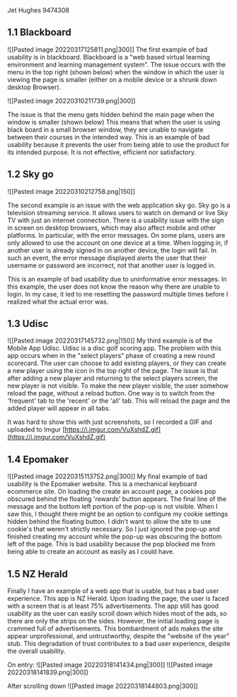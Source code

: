 Jet Hughes 9474308


## 1.1 Blackboard
![[Pasted image 20220317125811.png|300]]
The first example of bad usability is in blackboard. Blackboard is a "web based virtual learning environment and learning management system". The issue occurs with the menu in the top right (shown below) when the window in which the user is viewing the page is smaller (either on a mobile device or a shrunk down desktop Browser).

![[Pasted image 20220310211739.png|300]]

The issue is that the menu gets hidden behind the main page when the window is smaller (shown below)
This means that when the user is using black board in a small browser window, they are unable to navigate between their courses in the intended way. This is an example of bad usability because it prevents the user from being able to use the product for its intended purpose. It is not effective, efficient nor satisfactory.


## 1.2 Sky go
![[Pasted image 20220310212758.png|150]]

The second example is an issue with the web application sky go. Sky go is a television streaming service. It allows users to watch on demand or live Sky TV with just an internet connection. There is a usability issue with the sign in screen on desktop browsers, which may also affect mobile and other platforms. In particular, with the error messages. On some plans, users are only allowed to use the account on one device at a time. When logging in, if another user is already signed in on another device, the login will fail. In such an event, the error message displayed alerts the user that their username or password are incorrect, not that another user is logged in.

This is an example of bad usability due to uninformative error messages. In this example, the user does not know the reason why there are unable to login. In my case, it led to me resetting the password multiple times before I realized what the actual error was.


## 1.3 Udisc
![[Pasted image 20220317145732.png|150]]
My third example is of the Mobile App Udisc. Udisc is a disc golf scoring app. The problem with this app occurs when in the "select players" phase of creating a new round scorecard. The user can choose to add existing players, or they can create a new player using the icon in the top right of the page. The issue is that after adding a new player and returning to the select players screen, the new player is not visible. To make the new player visible, the user somehow reload the page, without a reload button. One way is to switch from the 'frequent' tab to the 'recent' or the 'all' tab. This will reload the page and the added player will appear in all tabs.

It was hard to show this with just screenshots, so I recorded a GIF and uploaded to Imgur [https://i.imgur.com/VuXshdZ.gif](https://i.imgur.com/VuXshdZ.gif)


## 1.4 Epomaker
![[Pasted image 20220315113752.png|300]]
My final example of bad usability is the Epomaker website. This is a mechanical keyboard ecommerce site. On loading the create an account page, a cookies pop obscured behind the floating 'rewards' button appears. The final line of the message and the bottom left portion of the pop-up is not visible. When I saw this, I thought there might be an option to configure my cookie settings hidden behind the floating button. I didn't want to allow the site to use cookie's that weren't strictly necessary. So I just ignored the pop-up and finished creating my account while the pop-up was obscuring the bottom left of the page. This is bad usability because the pop blocked me from being able to create an account as easily as I could have.


## 1.5 NZ Herald
Finally I have an example of a web app that is usable, but has a bad user experience. This app is NZ Herald. Upon loading the page, the user is faced with a screen that is at least 75% advertisements. The app still has good usability as the user can easily scroll down which hides most of the ads, so there are only the strips on the sides. However, the initial loading page is crammed full of advertisements. This bombardment of ads makes the site appear unprofessional, and untrustworthy, despite the "website of the year" stub. This degradation of trust contributes to a bad user experience, despite the overall usability.

On entry:
![[Pasted image 20220318141434.png|300]]
![[Pasted image 20220318141839.png|300]]


After scrolling down
![[Pasted image 20220318144803.png|300]]
